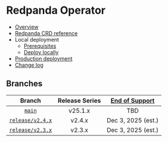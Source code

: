 # Redpanda Operator

- [Overview](https://docs.redpanda.com/current/deploy/deployment-option/self-hosted/kubernetes/k-deployment-overview/#helm-and-redpanda-operator)
- [Redpanda CRD reference](https://docs.redpanda.com/current/reference/k-crd-index/)
- Local deployment
  - [Prerequisites](https://docs.redpanda.com/current/deploy/deployment-option/self-hosted/kubernetes/local-guide/?tab=tabs-3-helm-operator#prerequisites)
  - [Deploy locally](https://docs.redpanda.com/current/deploy/deployment-option/self-hosted/kubernetes/local-guide/?tab=tabs-3-helm-operator#deploy-redpanda-and-redpanda-console)
- [Production deployment](https://docs.redpanda.com/current/deploy/deployment-option/self-hosted/kubernetes/k-production-workflow/)
- [Change log](./operator/CHANGELOG.md)

## Branches

| Branch                                                                                       | Release Series | [End of Support](https://support.redpanda.com/hc/en-us/articles/20617574366743-Redpanda-Supported-Versions) |
| :------------------------------------------------------------------------------------------: | :------------: | :---------------------------------------------------------------------------------------------------------: |
| [`main`](https://github.com/redpanda-data/redpanda-operator/tree/main)                       | v25.1.x        | TBD                                                                                                         |
| [`release/v2.4.x`](https://github.com/redpanda-data/redpanda-operator/tree/release/v2.4.x)   | v2.4.x         | Dec 3, 2025 (est.)                                                                                          |
| [`release/v2.3.x`](https://github.com/redpanda-data/redpanda-operator/tree/release/v2.3.x)   | v2.3.x         | Dec 3, 2025 (est.)                                                                                          |
